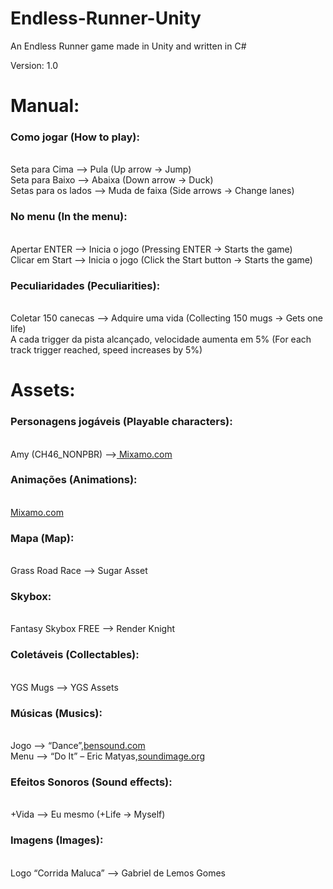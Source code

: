 # Endless-Runner-Unity
An Endless Runner game made in Unity and written in C#

Version: 1.0

<h1>Manual:</h1>
<h3>Como jogar (How to play):</h3><br>
	Seta para Cima –> Pula (Up arrow -> Jump)<br>
	Seta para Baixo –> Abaixa (Down arrow -> Duck)<br>
	Setas para os lados –> Muda de faixa (Side arrows -> Change lanes) <br>
<h3>No menu (In the menu):</h3><br> 
		Apertar ENTER –> Inicia o jogo (Pressing ENTER -> Starts the game)<br>
		Clicar em Start –> Inicia o jogo (Click the Start button -> Starts the game)<br>
<h3>Peculiaridades (Peculiarities):</h3><br>
	Coletar 150 canecas –> Adquire uma vida (Collecting 150 mugs -> Gets one life)<br>
	A cada trigger da pista alcançado, velocidade aumenta em 5% (For each track trigger reached, speed increases by 5%)<br>

<h1>Assets:</h1> 
<h3>Personagens jogáveis (Playable characters):</h3> <br>
	Amy (CH46_NONPBR) –><a href="https://www.mixamo.com/#/"> Mixamo.com</a><br>
<h3>Animações (Animations):</h3><br>
	<a href="https://www.mixamo.com/#/">Mixamo.com</a><br>
<h3>Mapa (Map):</h3><br>
	Grass Road Race –> Sugar Asset<br>
<h3>Skybox:</h3><br>
	Fantasy Skybox FREE –> Render Knight<br>
<h3>Coletáveis (Collectables):</h3><br>
	YGS Mugs –> YGS Assets<br>
<h3>Músicas (Musics):</h3><br>
	Jogo –> “Dance”,<a href="https://www.bensound.com">bensound.com</a><br>
	Menu –> “Do It” – Eric Matyas,<a href="https://soundimage.org">soundimage.org</a><br>
<h3>Efeitos Sonoros (Sound effects):</h3> <br>
	+Vida –> Eu mesmo (+Life -> Myself)<br>
<h3>Imagens (Images):</h3><br>
	Logo “Corrida Maluca” –> Gabriel de Lemos Gomes <br>
